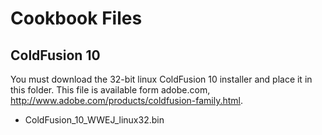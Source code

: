 Cookbook Files
==============

ColdFusion 10
-------------
You must download the 32-bit linux ColdFusion 10 installer and place 
it in this folder. This file is available form adobe.com, 
http://www.adobe.com/products/coldfusion-family.html.

* ColdFusion_10_WWEJ_linux32.bin